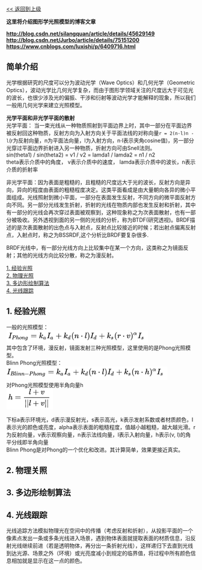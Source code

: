 [<< 返回到上级](index.md)

**这里将介绍图形学光照模型的博客文章**  

**http://blog.csdn.net/silangquan/article/details/45629149**  
**http://blog.csdn.net/Jurbo/article/details/75151200**  
**https://www.cnblogs.com/luxishi/p/6409716.html**    

## **简单介绍**  

光学根据研究的尺度可以分为波动光学（Wave Optics）和几何光学（Geometric Optics），波动光学比几何光学复杂，而由于图形学领域关注的尺度远大于可见光的波长，也很少涉及光的偏振、干涉和衍射等波动光学才能解释的现象，所以我们一般用几何光学来建立光照模型。  

**光学平面和非光学平面的散射**  
光学平面： 当一束光线从一种物质照射到平面边界上时，其中一部分在平面边界被反射回这种物质，反射方向为入射方向关于平面法线的对称向量`r = 2(n·l)n - l`(r为反射向量，n为平面法向量，l为入射方向，n·l表示夹角cosine值)，另一部分光穿过平面边界折射进入另一种物质，折射方向可由Snell法则。   
sin(theta1) / sin(theta2) = v1 / v2 = lamda1 / lamda2 = n1 / n2  
theta表示介质中的角度， v表示介质中的速度， lamda表示介质中的波长，n表示介质的折射率  

非光学平面：因为表面是粗糙的，且粗糙的尺度远大于光的波长，反射方向是异向，异向的程度由表面的粗糙程度决定。这类平面看成是由大量朝向各异的微小平面组成。光线照射到微小平面，一部分在表面发生反射，不同方向的微平面反射方向不同。另一部分光线发生折射，折射的光线在物质内部也发生反射和折射，其中有一部分的光线会再次穿过表面被观察到，这种现象称之为次表面散射，也有一部分被吸收。另外透视到面的另一侧的光线的分析，称为BTDF(研究透视)。BRDF描述的是次表面散射的出色点与入射点，反射点比较接近的时候；若出射点偏离反射点，入射点时，称之为BSSRDF,这个分析比BRDF要复杂很多.   

BRDF光线中，有一部分光线方向上比较集中在某一个方向，这类称之为镜面反射；其他的光线方向比较分散，称之为漫反射。  

[1. 经验光照](#1)  
[2. 物理光照](#2)  
[3. 多边形绘制算法](#3)  
[4. 光线跟踪](#4)  

<span id="3"></span>  
## **1. 经验光照**  

一般的光照模型：  
![Phong](images/phong.png)  
其中包含了环境，漫反射，镜面发射三种光照模型，这里使用的是Phong光照模型。  
Blinn Phong光照模型：  
![Blinn Phong](images/blinn_phong.png)  
对Phong光照模型使用半角向量h  
![Half Angle](images/half_angle.png)  

下标a表示环境光，d表示漫反射光，s表示高光，k表示发射系数或者材质颜色，I表示光的颜色或亮度，alpha表示表面的粗糙程度，值越小越粗糙，越大越光滑。r为反射向量，v表示观察向量，n表示法线向量，l表示入射向量，h表示(v, l)的角平分线即半角向量     
Blinn Phong是对Phong的一个优化和改进。其计算简单，效果更接近真实。  

<span id="3"></span>  
## **2. 物理关照**  



<span id="3"></span>  
## **3. 多边形绘制算法**  


<span id="4"></span>  
## **4. 光线跟踪**  

光线追踪方法模拟物理光在空间中的传播（考虑反射和折射），从投影平面的一个像素点发出一条或多条光线进入场景，遇到物体表面就提取表面的材质信息，沿反射光线继续前进（若是透明物体，再分出一条折射光线），这样递归下去直到光线到达光源、场景之外（环境）或光亮度减小到规定的临界值，将过程中所有颜色信息相加就是显示在这一点的颜色。  
